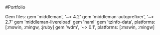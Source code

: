 #Portfolio


Gem files:
gem 'middleman', '~> 4.2'
gem 'middleman-autoprefixer', '~> 2.7'
gem 'middleman-livereload'
gem 'haml'
gem 'tzinfo-data', platforms: [:mswin, :mingw, :jruby]
gem 'wdm', '~> 0.1', platforms: [:mswin, :mingw]
